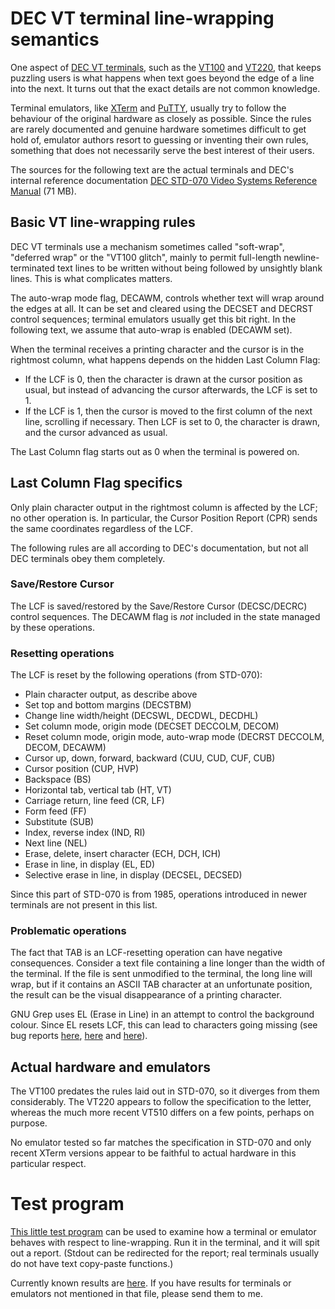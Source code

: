 # DEC VT terminal line-wrapping semantics

One aspect of [DEC VT terminals](https://vt100.net), such as the
[VT100](https://en.wikipedia.org/wiki/VT100) and
[VT220](https://en.wikipedia.org/wiki/VT220), that keeps puzzling
users is what happens when text goes beyond the edge of a line into
the next. It turns out that the exact details are not common
knowledge.

Terminal emulators, like
[XTerm](https://invisible-island.net/xterm/xterm.html) and
[PuTTY](https://www.chiark.greenend.org.uk/~sgtatham/putty/), usually
try to follow the behaviour of the original hardware as closely as
possible. Since the rules are rarely documented and genuine hardware
sometimes difficult to get hold of, emulator authors resort to
guessing or inventing their own rules, something that does not
necessarily serve the best interest of their users.

The sources for the following text are the actual terminals and DEC's
internal reference documentation [DEC STD-070 Video Systems Reference
Manual](https://bitsavers.trailing-edge.com/pdf/dec/standards/EL-SM070-00_DEC_STD_070_Video_Systems_Reference_Manual_Dec91.pdf)
(71 MB).

## Basic VT line-wrapping rules

DEC VT terminals use a mechanism sometimes called "soft-wrap",
"deferred wrap" or the "VT100 glitch", mainly to permit full-length
newline-terminated text lines to be written without being followed by
unsightly blank lines. This is what complicates matters.

The auto-wrap mode flag, DECAWM, controls whether text will wrap
around the edges at all. It can be set and cleared using the DECSET
and DECRST control sequences; terminal emulators usually get this
bit right. In the following text, we assume that auto-wrap is enabled
(DECAWM set).

When the terminal receives a printing character and the cursor is in
the rightmost column, what happens depends on the hidden Last Column
Flag:

* If the LCF is 0, then the character is drawn at the cursor position
  as usual, but instead of advancing the cursor afterwards, the LCF is
  set to 1.
* If the LCF is 1, then the cursor is moved to the first column of the
  next line, scrolling if necessary. Then LCF is set to 0, the
  character is drawn, and the cursor advanced as usual.

The Last Column flag starts out as 0 when the terminal is powered on.

## Last Column Flag specifics

Only plain character output in the rightmost column is affected by the
LCF; no other operation is. In particular, the Cursor Position Report
(CPR) sends the same coordinates regardless of the LCF.

The following rules are all according to DEC's documentation, but not
all DEC terminals obey them completely.

### Save/Restore Cursor

The LCF is saved/restored by the Save/Restore Cursor (DECSC/DECRC)
control sequences. The DECAWM flag is _not_ included in the state
managed by these operations.

### Resetting operations

The LCF is reset by the following operations (from STD-070):

* Plain character output, as describe above
* Set top and bottom margins (DECSTBM)
* Change line width/height (DECSWL, DECDWL, DECDHL)
* Set column mode, origin mode (DECSET DECCOLM, DECOM)
* Reset column mode, origin mode, auto-wrap mode
  (DECRST DECCOLM, DECOM, DECAWM)
* Cursor up, down, forward, backward (CUU, CUD, CUF, CUB)
* Cursor position (CUP, HVP)
* Backspace (BS)
* Horizontal tab, vertical tab (HT, VT)
* Carriage return, line feed (CR, LF)
* Form feed (FF)
* Substitute (SUB)
* Index, reverse index (IND, RI)
* Next line (NEL)
* Erase, delete, insert character (ECH, DCH, ICH)
* Erase in line, in display (EL, ED)
* Selective erase in line, in display (DECSEL, DECSED)

Since this part of STD-070 is from 1985, operations introduced in
newer terminals are not present in this list.

### Problematic operations

The fact that TAB is an LCF-resetting operation can have negative
consequences.  Consider a text file containing a line longer than the
width of the terminal.  If the file is sent unmodified to the
terminal, the long line will wrap, but if it contains an ASCII TAB
character at an unfortunate position, the result can be the visual
disappearance of a printing character.

GNU Grep uses EL (Erase in Line) in an attempt to control the
background colour. Since EL resets LCF, this can lead to characters
going missing (see bug reports
[here](https://bugs.debian.org/cgi-bin/bugreport.cgi?bug=712024),
[here](https://bugzilla.redhat.com/show_bug.cgi?id=1006310) and
[here](https://debbugs.gnu.org/cgi/bugreport.cgi?bug=15444)).

## Actual hardware and emulators

The VT100 predates the rules laid out in STD-070, so it diverges from
them considerably. The VT220 appears to follow the specification to
the letter, whereas the much more recent VT510 differs on a few
points, perhaps on purpose.

No emulator tested so far matches the specification in STD-070 and
only recent XTerm versions appear to be faithful to actual hardware
in this particular respect.

# Test program

[This little test program](wraptest.c) can be used to examine how a
terminal or emulator behaves with respect to line-wrapping. Run it in
the terminal, and it will spit out a report. (Stdout can be redirected
for the report; real terminals usually do not have text copy-paste
functions.)

Currently known results are [here](results.txt). If you have results
for terminals or emulators not mentioned in that file, please send
them to me.
